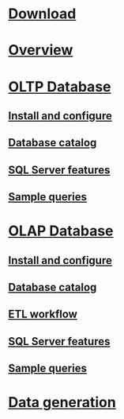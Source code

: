 # [Download](wide-world-importers-documentation.md)
# [Overview](overview.md)
# [OLTP Database](wide-world-importers-oltp-database.md)

## [Install and configure](installation-and-configuration-wwi-oltp.md)
## [Database catalog](database-catalog-oltp.md)
## [SQL Server features](use-of-sql-server-features-and-capabilities-wwi-oltp.md)
## [Sample queries](sample-queries-oltp.md)

# [OLAP Database](wide-world-importers-olap-database.md)

## [Install and configure](installation-and-configuration-olap.md)
## [Database catalog](database-catalog-wwi-olap.md)
## [ETL workflow](etl-workflow.md)
## [SQL Server features](use-of-sql-server-features-and-capabilities-olap.md)
## [Sample queries](sample-queries-wwi-olap.md)

# [Data generation](data-generation.md)

